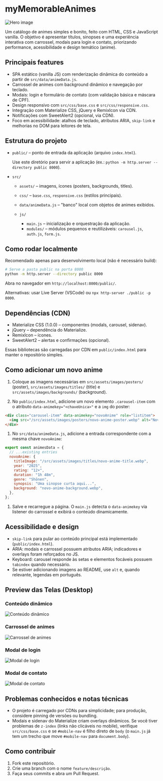 # myMemorableAnimes

![Hero image](/docs/images/hero-myAnimes.jpg)

Um catálogo de animes simples e bonito, feito com HTML, CSS e JavaScript vanilla. O objetivo é apresentar títulos, sinopses e uma experiência interativa com carrossel, modais para login e contato, priorizando performance, acessibilidade e design temático (anime).

## Principais features

- SPA estático (vanilla JS) com renderização dinâmica do conteúdo a partir de `src/data/animeData.js`.
- Carrossel de animes com background dinâmico e navegação por teclado.
- Modais: login e formulário de contato (com validação básica e máscara de CPF).
- Design responsivo com `src/css/base.css` e `src/css/responsive.css`.
- Integração com Materialize CSS, jQuery e RemixIcon via CDN.
- Notificações com SweetAlert2 (opcional, via CDN).
- Foco em acessibilidade: atalhos de teclado, atributos ARIA, `skip-link` e melhorias no DOM para leitores de tela.

## Estrutura do projeto

- `public/` – ponto de entrada da aplicação (arquivo `index.html`).

  Use este diretório para servir a aplicação (ex.: `python -m http.server --directory public 8000`).

- `src/`

  - `assets/` – imagens, ícones (posters, backgrounds, titles).
  - `css/` – `base.css`, `responsive.css` (estilos principais).
  - `data/animeData.js` – "banco" local com objetos de animes exibidos.
  - `js/`

    - `main.js` – inicialização e orquestração da aplicação.
    - `modules/` – módulos pequenos e reutilizáveis: `carousel.js`, `auth.js`, `form.js`.

## Como rodar localmente

Recomendado apenas para desenvolvimento local (não é necessário build):

```bash
# Serve a pasta public na porta 8000
python -m http.server --directory public 8000
```

Abra no navegador em `http://localhost:8000/public/`.

Alternativas: usar Live Server (VSCode) ou `npx http-server ./public -p 8000`.

## Dependências (CDN)

- Materialize CSS (1.0.0) – componentes (modals, carousel, sidenav).
- jQuery – dependência do Materialize.
- RemixIcon – ícones.
- SweetAlert2 – alertas e confirmações (opcional).

Essas bibliotecas são carregadas por CDN em `public/index.html` para manter o repositório simples.

## Como adicionar um novo anime

1. Coloque as imagens necessárias em `src/assets/images/posters/` (poster), `src/assets/images/titles/` (title) e `src/assets/images/backgrounds/` (background).

1. No `public/index.html`, adicione um novo elemento `.carousel-item` com o atributo `data-animekey="<chaveUnica>"` e a `img` do poster:

```html
<div class="carousel-item" data-animekey="novoAnime" role="listitem">
  <img src="/src/assets/images/posters/novo-anime-poster.webp" alt="Novo Anime Poster" />
</div>
```

1. No `src/data/animeData.js`, adicione a entrada correspondente com a mesma chave `novoAnime`:

```javascript
export const animesData = {
  // ...existing entries
  novoAnime: {
    titleImage: "/src/assets/images/titles/novo-anime-title.webp",
    year: "2025",
    rating: "12+",
    duration: "1h 48m",
    genre: "Shōnen",
    synopsis: "Uma sinopse curta aqui...",
    background: "novo-anime-background.webp",
  },
};
```

1. Salve e recarregue a página. O `main.js` detecta o `data-animekey` via listener do carrossel e exibirá o conteúdo dinamicamente.

## Acessibilidade e design

- `skip-link` para pular ao conteúdo principal está implementado (`public/index.html`).
- ARIA: modais e carrossel possuem atributos ARIA; indicadores e overlays foram reforçados no JS.
- Keyboard: carousel responde às setas e elementos focáveis possuem `tabindex` quando necessário.
- Se estiver adicionando imagens ao README, use `alt` e, quando relevante, legendas em português.

## Preview das Telas (Desktop)

### Conteúdo dinâmico

![Conteúdo dinâmico](/docs/images/anime-content.png)

### Carrossel de animes

![Carrossel de animes](/docs/images/carousel-items.png)

### Modal de login

![Modal de login](/docs/images/login-modal.png)

### Modal de contato

![Modal de contato](/docs/images/contact-modal.png)

## Problemas conhecidos e notas técnicas

- O projeto é carregado por CDNs para simplicidade; para produção, considere pinning de versões ou bundling.
- Modais e sidenav do Materialize criam overlays dinâmicos. Se você tiver problemas de `z-index` (links não clicáveis no mobile), verifique `src/css/base.css` e se `#mobile-nav` é filho direto de `body` (o `main.js` já tem um trecho que move `#mobile-nav` para `document.body`).

## Como contribuir

1. Fork este repositório.
2. Crie uma branch com o nome `feature/descrição`.
3. Faça seus commits e abra um Pull Request.
